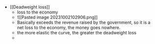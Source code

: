 - [[Deadweight loss]]
	- loss to the economy
	- ![[Pasted image 20231002102906.png]]
	- Basically exceeds the revenue raised by the government, so it is a net loss to the economy, the money goes nowhere.
	- the more elastic the curve, the greater the deadweight loss
	- 